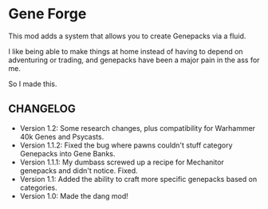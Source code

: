 # Gene Forge

This mod adds a system that allows you to create Genepacks via a fluid.

I like being able to make things at home instead of having to depend on adventuring or trading, and genepacks have been a major pain in the ass for me.

So I made this.

## CHANGELOG

- Version 1.2: Some research changes, plus compatibility for Warhammer 40k Genes and Psycasts.
- Version 1.1.2: Fixed the bug where pawns couldn't stuff category Genepacks into Gene Banks.
- Version 1.1.1: My dumbass screwed up a recipe for Mechanitor genepacks and didn't notice. Fixed.
- Version 1.1: Added the ability to craft more specific genepacks based on categories.
- Version 1.0: Made the dang mod!